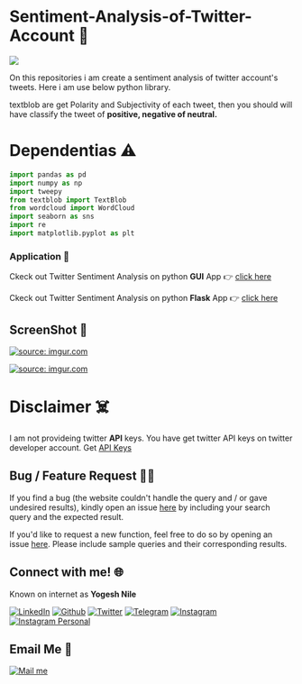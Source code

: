 # Sentiment-Analysis-of-Twitter-Account :notebook:

[![](https://camo.githubusercontent.com/2fb0723ef80f8d87a51218680e209c66f213edf8/68747470733a2f2f666f7274686562616467652e636f6d2f696d616765732f6261646765732f6d6164652d776974682d707974686f6e2e737667)](https://python.org)

On this repositories i am create a sentiment analysis of twitter account's tweets. Here i am use below python library.

textblob are get Polarity and Subjectivity of each tweet, then you should will have classify the tweet of **positive, negative of neutral.**

# Dependentias :warning:
```python
import pandas as pd
import numpy as np
import tweepy 
from textblob import TextBlob
from wordcloud import WordCloud
import seaborn as sns
import re 
import matplotlib.pyplot as plt
```
### Application :loudspeaker:
Ckeck out Twitter Sentiment Analysis on python **GUI** App :point_right: [click here](https://github.com/yogeshnile/Twitter-Sentiment-Analysis-on-Python-GUI)

Ckeck out Twitter Sentiment Analysis on python **Flask** App :point_right: [click here](https://github.com/yogeshnile/Twitter-Sentiment-Analysis-on-Flask-App)

## ScreenShot :camera_flash:

<a href="https://imgur.com/VN0wEI7"><img src="https://i.imgur.com/VN0wEI7.png" title="source: imgur.com" /></a>

<a href="https://imgur.com/fEDUzlg"><img src="https://i.imgur.com/fEDUzlg.png" title="source: imgur.com" /></a>

# Disclaimer :skull_and_crossbones:
I am not provideing twitter **API** keys. You have get twitter API keys on twitter developer account. Get [API Keys](https://developer.twitter.com/)


## Bug / Feature Request :man_technologist:
If you find a bug (the website couldn't handle the query and / or gave undesired results), kindly open an issue [here](https://github.com/yogeshnile/Sentiment-Analysis-of-Twitter-Account/issues/new) by including your search query and the expected result.

If you'd like to request a new function, feel free to do so by opening an issue [here](https://github.com/yogeshnile/Sentiment-Analysis-of-Twitter-Account/issues/new). Please include sample queries and their corresponding results.


## Connect with me! 🌐
Known on internet as **Yogesh Nile**

[<img target="_blank" src="https://img.icons8.com/bubbles/100/000000/linkedin.png" title="LinkedIn">](https://bit.ly/2Ky3ho6)  [<img target="_blank" src="https://img.icons8.com/bubbles/100/000000/github.png" title="Github">](https://bit.ly/2yoggit) [<img target="_blank" src="https://img.icons8.com/bubbles/100/000000/twitter.png" title="Twitter">](https://bit.ly/3dbLJLC) [<img target="_blank" src="https://img.icons8.com/bubbles/100/000000/telegram-app.png" title="Telegram"/>](https://t.me/yogeshnile) [<img target="_blank" src="https://img.icons8.com/bubbles/100/000000/instagram-new.png" title="Instagram">](https://bit.ly/3b9Qeo4)  [<img target="_blank" src="https://img.icons8.com/bubbles/100/000000/instagram.png" title="Instagram Personal">](https://bit.ly/32SXHV0)

## Email Me :e-mail:

[<img target="_blank" src="https://img.icons8.com/bubbles/100/000000/secured-letter.png" title="Mail me">](mailto:yogeshnile.work4u@gmail.com)
